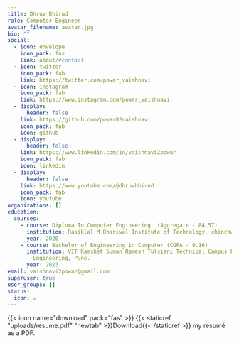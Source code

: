 ```yaml
---
title: Dhruv Bhirud
role: Computer Engineer
avatar_filename: avatar.jpg
bio: ""
social:
  - icon: envelope
    icon_pack: fas
    link: about/#contact
  - icon: twitter
    icon_pack: fab
    link: https://twitter.com/powar_vaishnavi
  - icon: instagram
    icon_pack: fab
    link: https://www.instagram.com/powar_vaishnavi
  - display:
      header: false
    link: https://github.com/powar02vaishnavi
    icon_pack: fab
    icon: github
  - display:
      header: false
    link: https://www.linkedin.com/in/vaishnavi2powar
    icon_pack: fab
    icon: linkedin
  - display:
      header: false
    link: https://www.youtube.com/@dhruvbhirud
    icon_pack: fab
    icon: youtube
organizations: []
education:
  courses:
    - course: Diploma In Computer Engineering  (Aggregate - 84.57)
      institution: Rasiklal M Dhariwal Institute of Technology, chinchwad Pune.
      year: 2020
    - course: Bachelor of Engineering in Computer (CGPA - 9.16)
      institution: VIT Kamshet Suman Ramesh Tulsiani Technical Campus Faculty of
        Engineering, Pune.
      year: 2023
email: vaishnavi2powar@gmail.com
superuser: true
user_groups: []
status:
  icon: ☕️
---
```

{{< icon name="download" pack="fas" >}} {{< staticref "uploads/resume.pdf" "newtab" >}}Download{{< /staticref >}} my resumé as a PDF.
